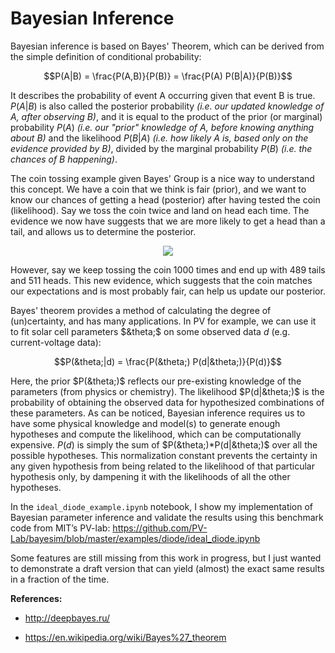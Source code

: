 # Bayesian Inference

Bayesian inference is based on Bayes' Theorem, which can be derived from the simple definition of conditional probability:

$$P(A|B) = \frac{P(A,B)}{P(B)} = \frac{P(A) P(B|A)}{P(B)}$$

It describes the probability of event A occurring given that event B is true. $P(A|B)$ is also called the posterior probability _(i.e. our updated knowledge of A, after observing B)_, and it is equal to the product of the prior (or marginal) probability $P(A)$ _(i.e. our "prior" knowledge of A, before knowing anything about B)_ and the likelihood $P(B|A)$ _(i.e. how likely A is, based only on the evidence provided by B)_, divided by the marginal probability $P(B)$ _(i.e. the chances of B happening)_.

The coin tossing example given Bayes' Group is a nice way to understand this concept. We have a coin that we think is fair (prior), and we want to know our chances of getting a head (posterior) after having tested the coin (likelihood). Say we toss the coin twice and land on head each time. The evidence we now have suggests that we are more likely to get a head than a tail, and allows us to determine the posterior. 

<p align="center">
  <img src="https://vitalflux.com/wp-content/uploads/2020/09/Screenshot-2020-09-13-at-9.29.35-AM-300x202.png">
</p>

However, say we keep tossing the coin 1000 times and end up with 489 tails and 511 heads. This new evidence, which suggests that the coin matches our expectations and is most probably fair, can help us update our posterior.

Bayes' theorem provides a method of calculating the degree of (un)certainty, and has many applications. In PV for example, we can use it to fit solar cell parameters $&theta;$ on some observed data $d$ (e.g. current-voltage data):

$$P(&theta;|d) = \frac{P(&theta;) P(d|&theta;)}{P(d)}$$

Here, the prior $P(&theta;)$ reflects our pre-existing knowledge of the parameters (from physics or chemistry). The likelihood $P(d|&theta;)$ is the probability of obtaining the observed data for hypothesized combinations of these parameters. As can be noticed, Bayesian inference requires us to have some physical knowledge and model(s) to generate enough hypotheses and compute the likelihood, which can be computationally expensive. $P(d)$ is simply the sum of $P(&theta;)*P(d|&theta;)$ over all the possible hypotheses. This normalization constant prevents the certainty in any given hypothesis from being related to the likelihood of that particular hypothesis only, by dampening it with the likelihoods of all the other hypotheses.

In the `ideal_diode_example.ipynb` notebook, I show my implementation of Bayesian parameter inference and validate the results using this benchmark code from MIT’s PV-lab: https://github.com/PV-Lab/bayesim/blob/master/examples/diode/ideal_diode.ipynb

Some features are still missing from this work in progress, but I just wanted to demonstrate a draft version that can yield (almost) the exact same results in a fraction of the time.

**References:**

- http://deepbayes.ru/

- https://en.wikipedia.org/wiki/Bayes%27_theorem
